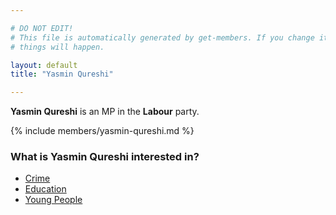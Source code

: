 ```yaml
---

# DO NOT EDIT!
# This file is automatically generated by get-members. If you change it, bad
# things will happen.

layout: default
title: "Yasmin Qureshi"

---
```


**Yasmin Qureshi** is an MP in the **Labour** party.

{% include members/yasmin-qureshi.md %}

### What is Yasmin Qureshi interested in?


* [Crime](/interests/crime.html)
* [Education](/interests/education.html)
* [Young People](/interests/young-people.html)
